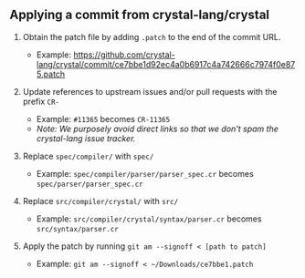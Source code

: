 ## Applying a commit from crystal-lang/crystal

1. Obtain the patch file by adding `.patch` to the end of the commit URL.
    - Example: https://github.com/crystal-lang/crystal/commit/ce7bbe1d92ec4a0b6917c4a742666c7974f0e875.patch

1. Update references to upstream issues and/or pull requests with the prefix `CR-`
    - Example: `#11365` becomes `CR-11365`
    - *Note: We purposely avoid direct links so that we don't spam the crystal-lang issue tracker.*

1. Replace `spec/compiler/` with `spec/`
    - Example: `spec/compiler/parser/parser_spec.cr` becomes `spec/parser/parser_spec.cr`

1. Replace `src/compiler/crystal/` with `src/`
    - Example: `src/compiler/crystal/syntax/parser.cr` becomes `src/syntax/parser.cr`

1. Apply the patch by running `git am --signoff < [path to patch]`
    - Example: `git am --signoff < ~/Downloads/ce7bbe1.patch`
